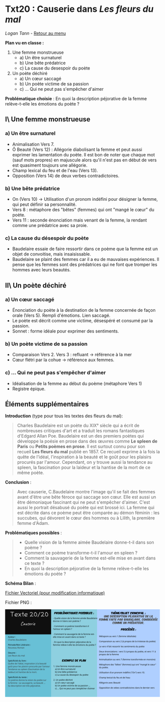 # Txt20 : Causerie dans *Les fleurs du mal*

*Logan Tann* - [Retour au menu](../)



**Plan vu en classe :**

1. Une femme monstrueuse
   * a) Un être surnaturel
   * b) Une bête prédatrice
   * c) La cause du desespoir du poète
2. Un poète déchiré
   * a) Un cœur saccagé
   * b) Un poète victime de sa passion
   * c) ... Qui ne peut pas s'empêcher d'aimer

__Problématique choisie__ : En quoi la description péjorative de la femme relève-t-elle les émotions du poète ? 


## I\ Une femme monstrueuse

### a) Un être surnaturel

* Animalisation Vers 7.
* Ô Beauté (Vers 12) : Allégorie diabolisant la femme et peut aussi exprimer les lamentation du poète.
  Il est bon de noter que chaque mot (sauf mots propres) en majuscule alors qu'il n'est pas en début de vers est quasiment toujours une allégorie.
* Champ lexical du feu et de l'eau (Vers 13).
* Opposition (Vers 14) de deux verbes contradictoires.

### b) Une bête prédatrice

* On (Vers 10) -> Utilisation d'un pronom indéfini pour désigner la femme, qui peut définir sa personnalité.
* Vers 8 : métaphore des "bêtes" (femmes) qui ont "mangé le cœur" du poète.
* Vers 11 : seconde énonciation mais venant de la femme, la rendant comme une prédatrice avec sa proie.

### c) La cause du désespoir du poète

* Baudelaire essaie de faire ressortir dans ce poème que la femme est un objet de convoitise, mais insaisissable.
* Baudelaire se plaint des femmes car il a eu de mauvaises expériences. Il pense que les femmes sont des prédatrices qui ne font que tromper les hommes avec leurs beautés.

## II\ Un poète déchiré

### a) Un cœur saccagé

* Énonciation du poète à la destination de la femme concernée de façon orale (Vers 5).
  Rempli d'émotions. Lien saccagé.
* Le poète est décrit comme une victime, désespéré et consumé par la passion.
* Sonnet : forme idéale pour exprimer des sentiments.

### b) Un poète victime de sa passion

*  Comparaison Vers 2. Vers 3 : refluant -> référence à la mer
*  Cœur flétri par la cohue -> référence aux femmes.

### c) ... Qui ne peut pas s'empêcher d'aimer

* Idéalisation de la femme au début du poème (métaphore Vers 1)
* Registre épique.

## Éléments supplémentaires

__Introduction__ (type pour tous les textes des fleurs du mal): 

> Charles Baudelaire est un poète du XIX° siècle qui a écrit de nombreuses critiques d'art et a traduit les romans fantastiques d'Edgard Allan Poe. Baudelaire est un des premiers poètes qui développe la poésie en prose dans des œuvres comme __Le spleen de Paris__ ou __Petits poèmes en prose__. Il est surtout connu pour son recueil __Les fleurs du mal__ publié en 1857. Ce recueil exprime à la fois la quête de l'idéal, l'inspiration à la beauté et le goût pour les plaisirs procurés par l'amour. Cependant, on y trouve aussi la tendance au spleen, la fascination pour la laideur et la hantise de la mort de ce même poète.

__Conclusion__ :

> Avec causerie, C.Baudelaire montre l'image qu'il se fait des femmes avant d'être une bête féroce qui saccage son cœur. Elle est aussi un être démoniaque fascinant qui ne peut s'empêcher d'aimer. C'est aussi le portrait désabusé du poète qui est brossé ici. La femme qui est décrite dans ce poème peut être comparée au démon féminin : les succubes, qui dévorent le cœur des hommes ou à Lilith, la première femme d'Adam.

__Problématiques possibles__ : 

> * Quelle vision de la femme aimée Baudelaire donne-t-il dans son poème ?
> * Comment ce poème transforme-t-il l'amour en spleen ?
> * Comment la sauvagerie de la femme est-elle mise en avant dans ce texte ?
> * En quoi la description péjorative de la femme relève-t-elle les émotions du poète ?

__Schéma Bilan__ : 

[Fichier Vectoriel (pour modification informatique)](txt20.svg)

Fichier PNG : 

![txt20.png](txt20.png)